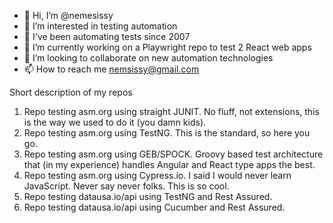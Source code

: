 - 👋 Hi, I’m @nemesissy
- 👀 I’m interested in testing automation
- 🌱 I've been automating tests since 2007
- 🌱 I’m currently working on a Playwright repo to test 2 React web apps
- 💞️ I’m looking to collaborate on new automation technologies
- 📫 How to reach me nemsissy@gmail.com

Short description of my repos

1) Repo testing asm.org using straight JUNIT. No fluff, not extensions, this is the way we used to do it (you damn kids).
2) Repo testing asm.org using TestNG. This is the standard, so here you go.
3) Repo testing asm.org using GEB/SPOCK. Groovy based test architecture that (in my experience) handles Angular and React type apps the best.
4) Repo testing asm.org using Cypress.io. I said I would never learn JavaScript. Never say never folks. This is so cool.
5) Repo testing datausa.io/api using TestNG and Rest Assured.
6) Repo testing datausa.io/api using Cucumber and Rest Assured.

<!---
nemesissy/nemesissy is a ✨ special ✨ repository because its `README.md` (this file) appears on your GitHub profile.
You can click the Preview link to take a look at your changes.
--->
